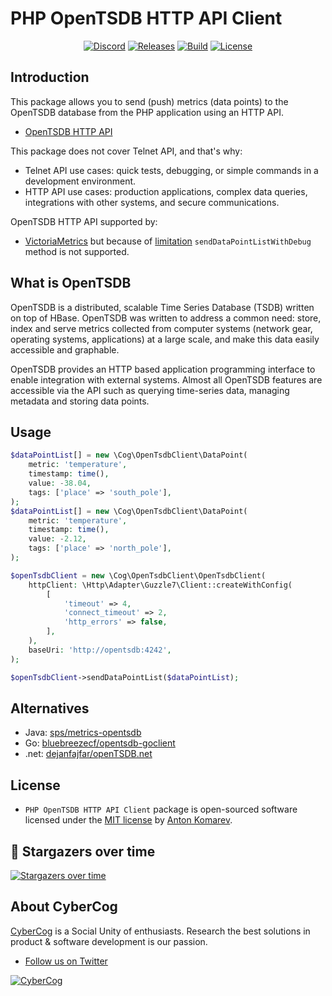 # PHP OpenTSDB HTTP API Client

<p align="center">
<a href="https://discord.gg/A8Phy8yJH6"><img src="https://img.shields.io/static/v1?logo=discord&label=&message=Discord&color=36393f&style=flat-square" alt="Discord"></a>
<a href="https://github.com/cybercog/php-opentsdb-client/releases"><img src="https://img.shields.io/github/release/cybercog/php-opentsdb-client.svg?style=flat-square" alt="Releases"></a>
<a href="https://github.com/cybercog/php-opentsdb-client/actions/workflows/tests.yml"><img src="https://img.shields.io/github/actions/workflow/status/cybercog/php-opentsdb-client/tests.yml?style=flat-square" alt="Build"></a>
<a href="https://github.com/cybercog/php-opentsdb-client/blob/master/LICENSE"><img src="https://img.shields.io/github/license/cybercog/php-opentsdb-client.svg?style=flat-square" alt="License"></a>
</p>

## Introduction

This package allows you to send (push) metrics (data points) to the OpenTSDB database
from the PHP application using an HTTP API.

- [OpenTSDB HTTP API](http://opentsdb.net/docs/build/html/api_http/index.html)

This package does not cover Telnet API, and that's why:

- Telnet API use cases: quick tests, debugging, or simple commands in a development environment.
- HTTP API use cases: production applications, complex data queries, integrations with other systems, and secure communications.

OpenTSDB HTTP API supported by:
- [VictoriaMetrics](https://docs.victoriametrics.com/#sending-opentsdb-data-via-http-apiput-requests) but because of [limitation](https://github.com/VictoriaMetrics/VictoriaMetrics/issues/959) `sendDataPointListWithDebug` method is not supported.

## What is OpenTSDB

OpenTSDB is a distributed, scalable Time Series Database (TSDB) written on top of HBase.
OpenTSDB was written to address a common need: store, index and serve metrics collected
from computer systems (network gear, operating systems, applications) at a large scale,
and make this data easily accessible and graphable.

OpenTSDB provides an HTTP based application programming interface to enable
integration with external systems. Almost all OpenTSDB features are accessible
via the API such as querying time-series data, managing metadata and storing data points.

## Usage

```php
$dataPointList[] = new \Cog\OpenTsdbClient\DataPoint(
    metric: 'temperature',
    timestamp: time(),
    value: -38.04,
    tags: ['place' => 'south_pole'],
);
$dataPointList[] = new \Cog\OpenTsdbClient\DataPoint(
    metric: 'temperature',
    timestamp: time(),
    value: -2.12,
    tags: ['place' => 'north_pole'],
);

$openTsdbClient = new \Cog\OpenTsdbClient\OpenTsdbClient(
    httpClient: \Http\Adapter\Guzzle7\Client::createWithConfig(
        [
            'timeout' => 4,
            'connect_timeout' => 2,
            'http_errors' => false,
        ],
    ),
    baseUri: 'http://opentsdb:4242',
);

$openTsdbClient->sendDataPointList($dataPointList);
```

## Alternatives

- Java: [sps/metrics-opentsdb](https://github.com/sps/metrics-opentsdb)
- Go: [bluebreezecf/opentsdb-goclient](https://github.com/bluebreezecf/opentsdb-goclient)
- .net: [dejanfajfar/openTSDB.net](https://github.com/dejanfajfar/openTSDB.net)

## License

- `PHP OpenTSDB HTTP API Client` package is open-sourced software licensed under the [MIT license](LICENSE) by [Anton Komarev].

## 🌟 Stargazers over time

[![Stargazers over time](https://chart.yhype.me/github/repository-star/v1/R_kgDOMqZgDA.svg)](https://yhype.me?utm_source=github&utm_medium=cybercog-php-opentsdb-client&utm_content=chart-repository-star-cumulative)

## About CyberCog

[CyberCog] is a Social Unity of enthusiasts. Research the best solutions in product & software development is our passion.

- [Follow us on Twitter](https://twitter.com/cybercog)

<a href="https://cybercog.su"><img src="https://cloud.githubusercontent.com/assets/1849174/18418932/e9edb390-7860-11e6-8a43-aa3fad524664.png" alt="CyberCog"></a>

[Anton Komarev]: https://komarev.com
[CyberCog]: https://cybercog.su

